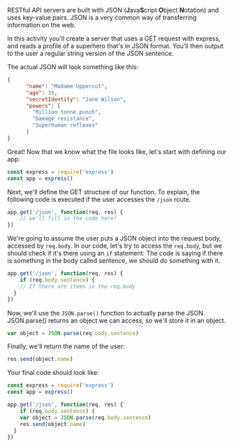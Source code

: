 <!--title={JSON ME}-->

RESTful API servers are built with JSON (**J**ava**S**cript **O**bject **N**otation) and uses key-value pairs. JSON is a very common way of transferring information on the web. 



In this activity you'll create a server that uses a GET request with express, and reads a profile of a superhero that's in JSON format. You'll then output to the user a regular string version of the JSON sentence. 

The actual JSON will look something like this: 

```json
{
      "name": "Madame Uppercut",
      "age": 39,
      "secretIdentity": "Jane Wilson",
      "powers": [
        "Million tonne punch",
        "Damage resistance",
        "Superhuman reflexes"
      ]
}
```



Great! Now that we know what the file looks like, let's start with defining our app:

```js
const express = require('express')
const app = express()
```

Next, we'll define the GET structure of our function. To explain, the following code is executed if the user accesses the `/json` route. 

```js
app.get('/json', function(req, res) { 
	// we'll fill in the code here!
})
```

We're going to assume the user puts a JSON object into the request body, accessed by `req.body`. In our code, let's try to access the `req.body`, but we should check if it's there using an `if` statement:  The code is saying if there is something in the body called sentence, we should do something with it. 

```js
app.get('/json', function(req, res) { 
	if (req.body.sentence) { 
  	// If there are items in the req.body
  }
})
```

Now, we'll use the `JSON.parse()` function to actually parse the JSON. JSON.parse() returns an object we can access, so we'll store it in an object. 

```js
var object = JSON.parse(req.body.sentence)
```

Finally, we'll return the name of the user: 

```js
res.send(object.name)
```

Your final code should look like: 

```js
const express = require('express')
const app = express()

app.get('/json', function(req, res) { 
	if (req.body.sentence) { 
  	var object = JSON.parse(req.body.sentence)
    res.send(object.name)
  }
})
```
